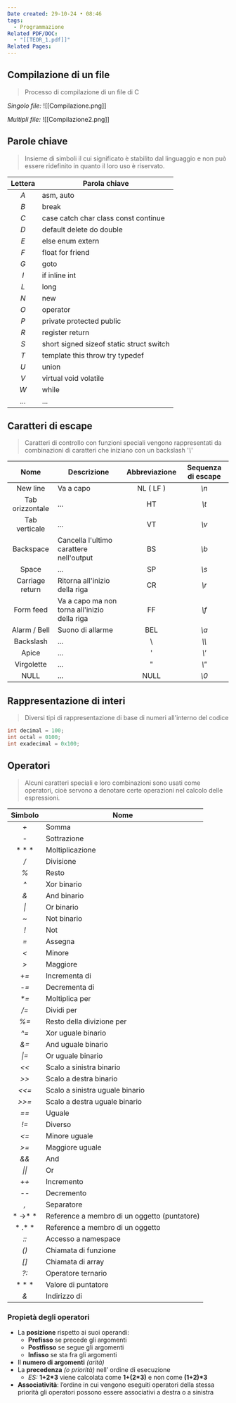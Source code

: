 ```yaml
---
Date created: 29-10-24 • 08:46
tags:
  - Programmazione
Related PDF/DOC:
  - "[[TEOR_1.pdf]]"
Related Pages:
---
```

## Compilazione di un file
> Processo di compilazione di un file di C

*Singolo file:*
![[Compilazione.png]]


*Multipli file:*
![[Compilazione2.png]]

## Parole chiave
> Insieme di simboli il cui significato è stabilito dal linguaggio e non può essere ridefinito in quanto il loro uso è riservato.

| **Lettera** | Parola chiave                                 |
| :---------: | --------------------------------------------- |
|     *A*     | asm, auto                                     |
|     *B*     | break                                         |
|     *C*     | case catch char class const continue          |
|     *D*     | default delete do double                      |
|     *E*     | else enum extern <br>                         |
|     *F*     | float for friend <br>                         |
|     *G*     | goto <br>                                     |
|     *I*     | if inline int <br>                            |
|     *L*     | long <br>                                     |
|     *N*     | new <br>                                      |
|     *O*     | operator <br>                                 |
|     *P*     | private protected public <br>                 |
|     *R*     | register return <br>                          |
|     *S*     | short signed sizeof static struct switch <br> |
|     *T*     | template this throw try typedef <br>          |
|     *U*     | union <br>                                    |
|     *V*     | virtual void volatile <br>                    |
|     *W*     | while                                         |
|     *...*     | ...                                           |

## Caratteri di escape
> Caratteri di controllo con funzioni speciali vengono rappresentati da combinazioni di caratteri che iniziano con un backslash '*\\*'

|      Nome       | Descrizione                                  | Abbreviazione | **Sequenza di escape** |
| :-------------: | -------------------------------------------- | :-----------: | :--------------------: |
|    New line     | Va a capo                                    |   NL ( LF )   |          *\n*          |
| Tab orizzontale | ...                                          |      HT       |          *\t*          |
|  Tab verticale  | ...                                          |      VT       |          *\v*          |
|    Backspace    | Cancella l'ultimo carattere nell'output      |      BS       |          *\b*          |
|      Space      | ...                                          |      SP       |          *\s*          |
| Carriage return | Ritorna all'inizio della riga                |      CR       |          *\r*          |
|    Form feed    | Va a capo ma non torna all'inizio della riga |      FF       |          *\f*          |
|  Alarm / Bell   | Suono di allarme                             |      BEL      |          *\a*          |
|    Backslash    | ...                                          |       \       |         *\\\\*         |
|      Apice      | ...                                          |       '       |         *\\\'*         |
|   Virgolette    | ...                                          |       "       |         *\\\"*         |
|      NULL       | ...                                          |     NULL      |          *\0*          |

## Rappresentazione di interi
> Diversi tipi di rappresentazione di base di numeri all'interno del codice

```cpp
int decimal = 100;
int octal = 0100;
int exadecimal = 0x100;
```

## Operatori
> Alcuni caratteri speciali e loro combinazioni sono usati come operatori, cioè servono a denotare certe operazioni nel calcolo delle espressioni.

| **Simbolo** | Nome                                         |
| :---------: | -------------------------------------------- |
|     *+*     | Somma                                        |
|     *-*     | Sottrazione                                  |
|   * \* *    | Moltiplicazione                              |
|     */*     | Divisione                                    |
|     *%*     | Resto                                        |
|     *^*     | Xor binario                                  |
|     *&*     | And binario                                  |
|    *\|*     | Or binario                                   |
|     *~*     | Not binario                                  |
|     *!*     | Not                                          |
|     *=*     | Assegna                                      |
|     *<*     | Minore                                       |
|    *\>*     | Maggiore                                     |
|    *+=*     | Incrementa di                                |
|    *-=*     | Decrementa di                                |
|    *\*=*    | Moltiplica per                               |
|    */=*     | Dividi per                                   |
|    *%=*     | Resto della divizione per                    |
|    *^=*     | Xor uguale binario                           |
|    *&=*     | And uguale binario                           |
|    *\|=*    | Or uguale binario                            |
|    *<<*     | Scalo a sinistra binario                     |
|   *\>\>*    | Scalo a destra binario                       |
|    *<<=*    | Scalo a sinistra uguale binario              |
|   *\>\>=*   | Scalo a destra uguale binario                |
|    *==*     | Uguale                                       |
|    *!=*     | Diverso                                      |
|    *<=*     | Minore uguale                                |
|    *\>=*    | Maggiore uguale                              |
|    *&&*     | And                                          |
|   *\|\|*    | Or                                           |
|    *++*     | Incremento                                   |
|    *--*     | Decremento                                   |
|     *,*     | Separatore                                   |
|  * ->\* *   | Reference a membro di un oggetto (puntatore) |
|   * .\* *   | Reference a membro di un oggetto             |
|    *::*     | Accesso a namespace                          |
|    *()*     | Chiamata di funzione                         |
|    *[]*     | Chiamata di array                            |
|    *?:*     | Operatore ternario                           |
|   * \* *    | Valore di puntatore                          |
|     *&*     | Indirizzo di                                 |
### Propietà degli operatori
- La **posizione** rispetto ai suoi operandi: 
	- **Prefisso** se precede gli argomenti 
	- **Postfisso** se segue gli argomenti 
	- **Infisso** se sta fra gli argomenti 
- Il **numero di argomenti** *(arità)* 
- La **precedenza** *(o priorità)* nell’ ordine di esecuzione
	- *ES:* 
	  **1+2\*3** viene calcolata come **1+(2\*3)** e non come **(1+2)\*3** 
- **Associatività**: l’ordine in cui vengono eseguiti operatori della stessa priorità gli operatori possono essere associativi a destra o a sinistra